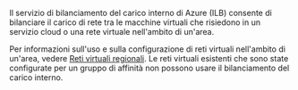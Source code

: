 Il servizio di bilanciamento del carico interno di Azure (ILB) consente di bilanciare il carico di rete tra le macchine virtuali che risiedono in un servizio cloud o una rete virtuale nell'ambito di un'area.

Per informazioni sull'uso e sulla configurazione di reti virtuali nell'ambito di un'area, vedere [Reti virtuali regionali](../articles/virtual-network/virtual-networks-migrate-to-regional-vnet.md). Le reti virtuali esistenti che sono state configurate per un gruppo di affinità non possono usare il bilanciamento del carico interno.
